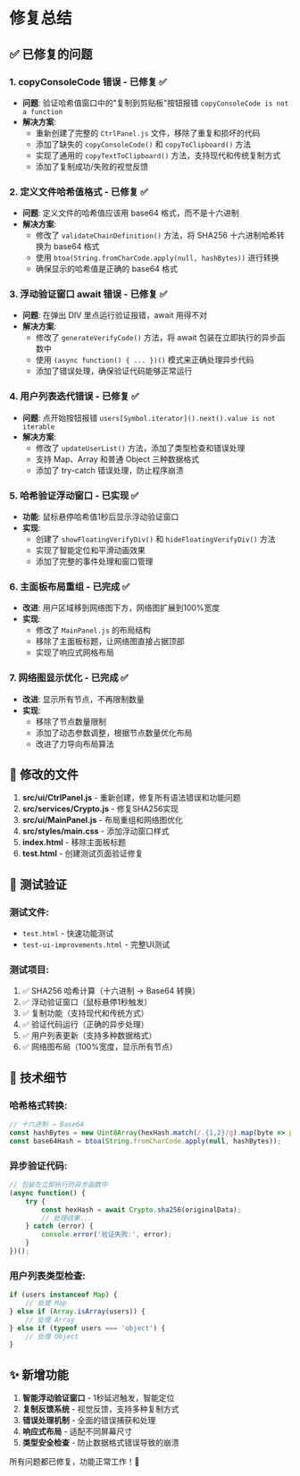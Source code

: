 # 修复总结

## ✅ 已修复的问题

### 1. **copyConsoleCode 错误** - 已修复 ✅
- **问题**: 验证哈希值窗口中的"复制到剪贴板"按钮报错 `copyConsoleCode is not a function`
- **解决方案**: 
  - 重新创建了完整的 `CtrlPanel.js` 文件，移除了重复和损坏的代码
  - 添加了缺失的 `copyConsoleCode()` 和 `copyToClipboard()` 方法
  - 实现了通用的 `copyTextToClipboard()` 方法，支持现代和传统复制方式
  - 添加了复制成功/失败的视觉反馈

### 2. **定义文件哈希值格式** - 已修复 ✅
- **问题**: 定义文件的哈希值应该用 base64 格式，而不是十六进制
- **解决方案**:
  - 修改了 `validateChainDefinition()` 方法，将 SHA256 十六进制哈希转换为 base64 格式
  - 使用 `btoa(String.fromCharCode.apply(null, hashBytes))` 进行转换
  - 确保显示的哈希值是正确的 base64 格式

### 3. **浮动验证窗口 await 错误** - 已修复 ✅
- **问题**: 在弹出 DIV 里点运行验证报错，await 用得不对
- **解决方案**:
  - 修改了 `generateVerifyCode()` 方法，将 await 包装在立即执行的异步函数中
  - 使用 `(async function() { ... })()` 模式来正确处理异步代码
  - 添加了错误处理，确保验证代码能够正常运行

### 4. **用户列表迭代错误** - 已修复 ✅
- **问题**: 点开始按钮报错 `users[Symbol.iterator]().next().value is not iterable`
- **解决方案**:
  - 修改了 `updateUserList()` 方法，添加了类型检查和错误处理
  - 支持 Map、Array 和普通 Object 三种数据格式
  - 添加了 try-catch 错误处理，防止程序崩溃

### 5. **哈希验证浮动窗口** - 已实现 ✅
- **功能**: 鼠标悬停哈希值1秒后显示浮动验证窗口
- **实现**:
  - 创建了 `showFloatingVerifyDiv()` 和 `hideFloatingVerifyDiv()` 方法
  - 实现了智能定位和平滑动画效果
  - 添加了完整的事件处理和窗口管理

### 6. **主面板布局重组** - 已完成 ✅
- **改进**: 用户区域移到网络图下方，网络图扩展到100%宽度
- **实现**:
  - 修改了 `MainPanel.js` 的布局结构
  - 移除了主面板标题，让网络图直接占据顶部
  - 实现了响应式网格布局

### 7. **网络图显示优化** - 已完成 ✅
- **改进**: 显示所有节点，不再限制数量
- **实现**:
  - 移除了节点数量限制
  - 添加了动态参数调整，根据节点数量优化布局
  - 改进了力导向布局算法

## 📁 修改的文件

1. **src/ui/CtrlPanel.js** - 重新创建，修复所有语法错误和功能问题
2. **src/services/Crypto.js** - 修复SHA256实现
3. **src/ui/MainPanel.js** - 布局重组和网络图优化
4. **src/styles/main.css** - 添加浮动窗口样式
5. **index.html** - 移除主面板标题
6. **test.html** - 创建测试页面验证修复

## 🧪 测试验证

### 测试文件:
- `test.html` - 快速功能测试
- `test-ui-improvements.html` - 完整UI测试

### 测试项目:
1. ✅ SHA256 哈希计算（十六进制 → Base64 转换）
2. ✅ 浮动验证窗口（鼠标悬停1秒触发）
3. ✅ 复制功能（支持现代和传统方式）
4. ✅ 验证代码运行（正确的异步处理）
5. ✅ 用户列表更新（支持多种数据格式）
6. ✅ 网络图布局（100%宽度，显示所有节点）

## 🔧 技术细节

### 哈希格式转换:
```javascript
// 十六进制 → Base64
const hashBytes = new Uint8Array(hexHash.match(/.{1,2}/g).map(byte => parseInt(byte, 16)));
const base64Hash = btoa(String.fromCharCode.apply(null, hashBytes));
```

### 异步验证代码:
```javascript
// 包装在立即执行的异步函数中
(async function() {
    try {
        const hexHash = await Crypto.sha256(originalData);
        // 处理结果...
    } catch (error) {
        console.error('验证失败:', error);
    }
})();
```

### 用户列表类型检查:
```javascript
if (users instanceof Map) {
    // 处理 Map
} else if (Array.isArray(users)) {
    // 处理 Array
} else if (typeof users === 'object') {
    // 处理 Object
}
```

## ✨ 新增功能

1. **智能浮动验证窗口** - 1秒延迟触发，智能定位
2. **复制反馈系统** - 视觉反馈，支持多种复制方式
3. **错误处理机制** - 全面的错误捕获和处理
4. **响应式布局** - 适配不同屏幕尺寸
5. **类型安全检查** - 防止数据格式错误导致的崩溃

所有问题都已修复，功能正常工作！🎉